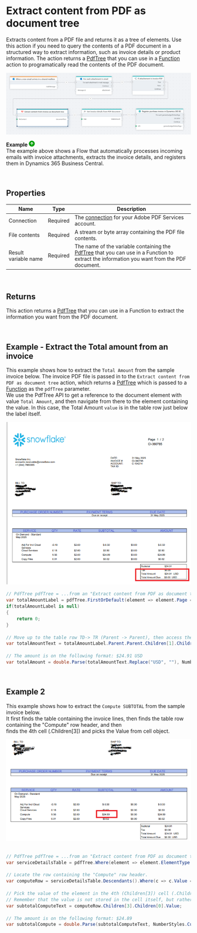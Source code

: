 # Extract content from PDF as document tree

Extracts content from a PDF file and returns it as a tree of elements.
Use this action if you need to query the contents of a PDF document in a structured way to extract information, such as invoice details or product information. 
The action returns a [PdfTree](./apis/pdf-tree.md) that you can use in a [Function](../built-in/function.md) action to programatically read the contents of the PDF document.

![img](/images/flow/adobe-extract-pdf-content-as-document-tree.png)  

**Example** ![img](../../../../images/strz.jpg)  
The example above shows a Flow that automatically processes incoming emails with invoice attachments, extracts the invoice details, and registers them in Dynamics 365 Business Central.

<br/>

## Properties

| Name                 | Type        | Description             |
|----------------------|-------------|-------------------------|
| Connection           | Required    | The [connection](./adobe-connection.md) for your Adobe PDF Services account.  |
| File contents        | Required    | A stream or byte array containing the PDF file contents. |
| Result variable name | Required    | The name of the variable containing the [PdfTree](./apis/pdf-tree.md) that you can use in a Function to extract the information you want from the PDF document.  |

<br/>

## Returns
This action returns a [PdfTree](./apis/pdf-tree.md) that you can use in a Function to extract the information you want from the PDF document.

<br/>

## Example - Extract the Total amount from an invoice

This example shows how to extract the `Total Amount` from the sample invoice below. 
The invoice PDF file is passed in to the `Extract content from PDF as document tree` action, which returns a [PdfTree](./apis/pdf-tree.md) which is passed to a [Function](../built-in/function.md) as the  `pdfTree` parameter.  
We use the PdfTree API to get a reference to the document element with value `Total Amount`, and then navigate from there to the element containing the value. In this case, the Total Amount `value` is in the table row just below the label itself.

![img](/images/flow/snowflake-sample-invoice.png)

```csharp
// PdfTree pdfTree = ...from an "Extract content from PDF as document tree" action
var totalAmountLabel = pdfTree.FirstOrDefault(element => element.Page == 0 && element.Value == "Total Amount");
if(totalAmountLabel is null)
{
    return 0;
}

// Move up to the table row TD-> TR (Parent -> Parent), then access the second row of the TR (Children[1]) and then get the value of the object in the TD cell (Children[0].Value)
var totalAmountText = totalAmountLabel.Parent.Parent.Children[1].Children[0].Value;

// The amount is on the following format: $24.91 USD
var totalAmount = double.Parse(totalAmountText.Replace("USD", ""), NumberStyles.Currency, CultureInfo.CreateSpecificCulture("en-US"));
```

<br/>

## Example 2
This example shows how to extract the `Compute SUBTOTAL` from the sample invoice below.  
It first finds the table containing the invoice lines, then finds the table row containing the "Compute" row header, and then  
finds the 4th cell (.Children[3]) and picks the Value from cell object.

![img](/images/flow/snowflake-sample-invoice-2.png)

```csharp

// PdfTree pdfTree = ...from an "Extract content from PDF as document tree" action
var serviceDetailsTable = pdfTree.Where(element => element.ElementType == "Table" && element.Descendants().Any(c => c.Value == "SERVICE")).FirstOrDefault();

// Locate the row containing the "Compute" row header.
var computeRow = serviceDetailsTable.Descendants().Where(c => c.Value == "Compute").First().Parent.Parent;

// Pick the value of the element in the 4th (Children[3]) cell (.Children[0]). 
// Remember that the value is not stored in the cell itself, but rather in a nested child element of the cell.
var subtotalComputeText = computeRow.Children[3].Children[0].Value;

// The amount is on the following format: $24.89
var subtotalCompute = double.Parse(subtotalComputeText, NumberStyles.Currency, CultureInfo.CreateSpecificCulture("en-US"));

```